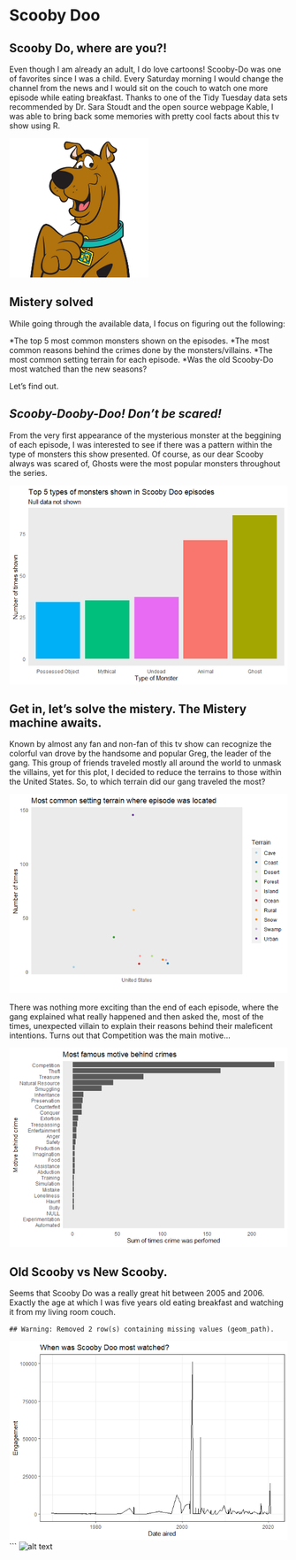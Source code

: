 Scooby Doo
================

## Scooby Do, where are you?!

Even though I am already an adult, I do love cartoons! Scooby-Do was one
of favorites since I was a child. Every Saturday morning I would change
the channel from the news and I would sit on the couch to watch one more
episode while eating breakfast. Thanks to one of the Tidy Tuesday data
sets recommended by Dr. Sara Stoudt and the open source webpage Kable, I
was able to bring back some memories with pretty cool facts about this
tv show using R.

<img src="scooby.jpeg" style="width:50.0%" />

## Mistery solved

While going through the available data, I focus on figuring out the
following:

*The top 5 most common monsters shown on the episodes. *The most common
reasons behind the crimes done by the monsters/villains. *The most
common setting terrain for each episode. *Was the old Scooby-Do most
watched than the new seasons?

Let’s find out.

## *Scooby-Dooby-Doo!* *Don’t be scared!*

From the very first appearance of the mysterious monster at the
beggining of each episode, I was interested to see if there was a
pattern within the type of monsters this show presented. Of course, as
our dear Scooby always was scared of, Ghosts were the most popular
monsters throughout the series.

![](README_files/figure-gfm/pressure-1.png)<!-- -->

## Get in, let’s solve the mistery. The Mistery machine awaits.

Known by almost any fan and non-fan of this tv show can recognize the
colorful van drove by the handsome and popular Greg, the leader of the
gang. This group of friends traveled mostly all around the world to
unmask the villains, yet for this plot, I decided to reduce the terrains
to those within the United States. So, to which terrain did our gang
traveled the most?

![](README_files/figure-gfm/3-1.png)<!-- -->

There was nothing more exciting than the end of each episode, where the
gang explained what really happened and then asked the, most of the
times, unexpected villain to explain their reasons behind their
maleficent intentions. Turns out that Competition was the main motive…

![](README_files/figure-gfm/4-1.png)<!-- -->

## Old Scooby vs New Scooby.

Seems that Scooby Do was a really great hit between 2005 and 2006.
Exactly the age at which I was five years old eating breakfast and
watching it from my living room couch.

    ## Warning: Removed 2 row(s) containing missing values (geom_path).

![](README_files/figure-gfm/unnamed-chunk-1-1.png)<!-- --> \`\`\` ![alt
text](scoobywhereareyou.jpg)
